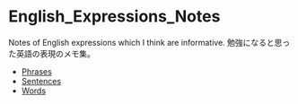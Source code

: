 # English_Expressions_Notes
Notes of English expressions which I think are informative.  勉強になると思った英語の表現のメモ集。

- [Phrases](https://github.com/hiro106/English_Expressions_Notes/blob/main/phrases.md)
- [Sentences](https://github.com/hiro106/English_Expressions_Notes/blob/main/sentences.md)
- [Words](https://github.com/hiro106/English_Expressions_Notes/blob/main/words.md)
